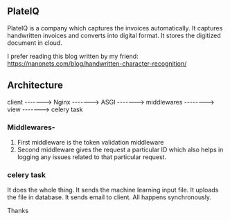 ## PlateIQ

PlateIQ is a company which captures the invoices automatically. It captures handwritten invoices and converts into digital
format. It stores the digitized document in cloud. 

I prefer reading this blog written by my friend:
https://nanonets.com/blog/handwritten-character-recognition/


## Architecture


client -------> Nginx -------> ASGI -------> middlewares --------> view -------> celery task

### Middlewares-

1. First middleware is the token validation middleware
2. Second middleware gives the request a particular ID which also helps in logging any issues related to that particular request.

### celery task

It does the whole thing. It sends the machine learning input file. It uploads the file in database.
It sends email to client. All happens synchronously.

Thanks
